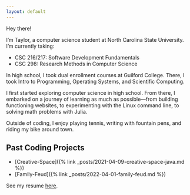 ```yaml
---
layout: default
---
```


Hey there!

I’m Taylor, a computer science student at North Carolina State University.
I’m currently taking:
- CSC 216/217: Software Development Fundamentals
- CSC 298: Research Methods in Computer Science

In high school, I took dual enrollment courses at Guilford College.
There, I took Intro to Programming, Operating Systems, and Scientific Computing.

I first started exploring computer science in high school.
From there, I embarked on a journey of learning as much as possible—from building functioning websites,
to experimenting with the Linux command line, to solving math problems with Julia.

Outside of coding, I enjoy playing tennis, writing with fountain pens, and riding my bike around town.

## Past Coding Projects
- [Creative-Space]({% link _posts/2021-04-09-creative-space-java.md %})
- [Family-Feud]({% link _posts/2022-04-01-family-feud.md %})

See my resume [here](/assets/documents/yangt-resume-090822.pdf).